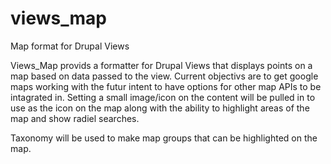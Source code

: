 # views_map
Map format for Drupal Views

Views_Map provids a formatter for Drupal Views that displays points on a map based on data passed to the view. 
Current objectivs are to get google maps working with the futur intent to have options for other map APIs to be intagrated in. 
Setting a small image/icon on the content will be pulled in to use as the icon on the map along with the ability to highlight 
areas of the map and show radiel searches. 


Taxonomy will be used to make map groups that can be highlighted on the map.
